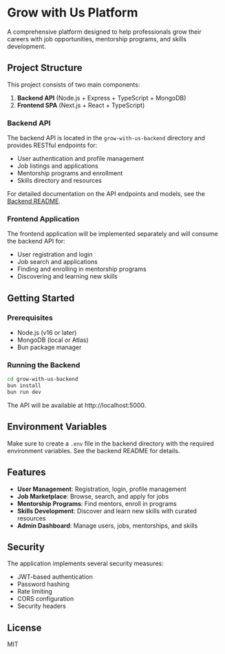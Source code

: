 # Grow with Us Platform

A comprehensive platform designed to help professionals grow their careers with job opportunities, mentorship programs, and skills development.

## Project Structure

This project consists of two main components:

1. **Backend API** (Node.js + Express + TypeScript + MongoDB)
2. **Frontend SPA** (Next.js + React + TypeScript)

### Backend API

The backend API is located in the `grow-with-us-backend` directory and provides RESTful endpoints for:

- User authentication and profile management
- Job listings and applications
- Mentorship programs and enrollment
- Skills directory and resources

For detailed documentation on the API endpoints and models, see the [Backend README](./grow-with-us-backend/README.md).

### Frontend Application

The frontend application will be implemented separately and will consume the backend API for:

- User registration and login
- Job search and applications
- Finding and enrolling in mentorship programs
- Discovering and learning new skills

## Getting Started

### Prerequisites

- Node.js (v16 or later)
- MongoDB (local or Atlas)
- Bun package manager

### Running the Backend

```bash
cd grow-with-us-backend
bun install
bun run dev
```

The API will be available at http://localhost:5000.

## Environment Variables

Make sure to create a `.env` file in the backend directory with the required environment variables. See the backend README for details.

## Features

- **User Management**: Registration, login, profile management
- **Job Marketplace**: Browse, search, and apply for jobs
- **Mentorship Programs**: Find mentors, enroll in programs
- **Skills Development**: Discover and learn new skills with curated resources
- **Admin Dashboard**: Manage users, jobs, mentorships, and skills

## Security

The application implements several security measures:

- JWT-based authentication
- Password hashing
- Rate limiting
- CORS configuration
- Security headers

## License

MIT

